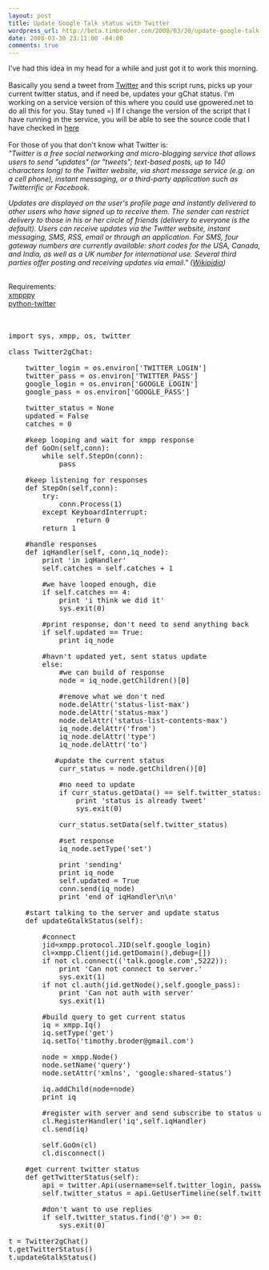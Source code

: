 ```yaml
--- 
layout: post
title: Update Google Talk status with Twitter
wordpress_url: http://beta.timbroder.com/2008/03/30/update-google-talk-status-with-twitter/
date: 2008-03-30 23:11:00 -04:00
comments: true
---
```

I've had this idea in my head for a while and just got it to work this morning.<br /><br />
Basically you send a tweet from <a href="http://twitter.com/broderboy" rel="me">Twitter</a> and this script runs, picks up your current twitter status, and if need be, updates your gChat status.  I'm working on a service version of this where you could use gpowered.net to do all this for you. Stay tuned =)  If I change the version of the script that I have running in the service, you will be able to see the source code that I have checked in <a href="http://code.google.com/p/gpowered/source/browse/trunk/gpowered/scripts/twitter2gChat.py">here</a>
<br /><br />
For those of you that don't know what Twitter is: <i><br />"Twitter is a free social networking and micro-blogging service that allows users to send "updates" (or "tweets"; text-based posts, up to 140 characters long) to the Twitter website, via short message service (e.g. on a cell phone), instant messaging, or a third-party application such as Twitterrific or Facebook.

Updates are displayed on the user's profile page and instantly delivered to other users who have signed up to receive them. The sender can restrict delivery to those in his or her circle of friends (delivery to everyone is the default). Users can receive updates via the Twitter website, instant messaging, SMS, RSS, email or through an application. For SMS, four gateway numbers are currently available: short codes for the USA, Canada, and India, as well as a UK number for international use. Several third parties offer posting and receiving updates via email." (<a href="http://en.wikipedia.org/wiki/Twitter">Wikipidia</a>)</i>
<br /><br />

Requirements:<br />
<a href="http://xmpppy.sourceforge.net/">xmpppy</a><br />
<a href="http://code.google.com/p/python-twitter/">python-twitter</a><br />
<br /><br />

<pre name="code" class="python">
import sys, xmpp, os, twitter

class Twitter2gChat:
    
    twitter_login = os.environ['TWITTER_LOGIN']
    twitter_pass = os.environ['TWITTER_PASS']
    google_login = os.environ['GOOGLE_LOGIN']
    google_pass = os.environ['GOOGLE_PASS']

    twitter_status = None
    updated = False
    catches = 0
    
    #keep looping and wait for xmpp response
    def GoOn(self,conn):
        while self.StepOn(conn):
            pass
    
    #keep listening for responses
    def StepOn(self,conn):
        try:
            conn.Process(1)
        except KeyboardInterrupt:
                return 0
        return 1

    #handle responses
    def iqHandler(self, conn,iq_node):
        print 'in iqHandler'
        self.catches = self.catches + 1
        
        #we have looped enough, die
        if self.catches == 4:
            print 'i think we did it'
            sys.exit(0)
        
        #print response, don't need to send anything back    
        if self.updated == True:
            print iq_node
        
        #havn't updated yet, sent status update
        else:
            #we can build of response
            node = iq_node.getChildren()[0]
            
            #remove what we don't ned
            node.delAttr('status-list-max')
            node.delAttr('status-max')
            node.delAttr('status-list-contents-max')
            iq_node.delAttr('from')
            iq_node.delAttr('type')
            iq_node.delAttr('to')
           
           #update the current status
            curr_status = node.getChildren()[0]
            
            #no need to update
            if curr_status.getData() == self.twitter_status:
                print 'status is already tweet'
                sys.exit(0)
                
            curr_status.setData(self.twitter_status)

            #set response
            iq_node.setType('set')
            
            print 'sending'
            print iq_node
            self.updated = True
            conn.send(iq_node)
            print 'end of iqHandler\n\n'

    #start talking to the server and update status
    def updateGtalkStatus(self):
        
        #connect
        jid=xmpp.protocol.JID(self.google_login)
        cl=xmpp.Client(jid.getDomain(),debug=[])
        if not cl.connect(('talk.google.com',5222)):
            print 'Can not connect to server.'
            sys.exit(1)
        if not cl.auth(jid.getNode(),self.google_pass):
            print 'Can not auth with server'
            sys.exit(1)
            
        #build query to get current status
        iq = xmpp.Iq()
        iq.setType('get')
        iq.setTo('timothy.broder@gmail.com')

        node = xmpp.Node()
        node.setName('query')
        node.setAttr('xmlns', 'google:shared-status')

        iq.addChild(node=node) 
        print iq

        #register with server and send subscribe to status updates
        cl.RegisterHandler('iq',self.iqHandler)
        cl.send(iq)

        self.GoOn(cl)
        cl.disconnect()
        
    #get current twitter status
    def getTwitterStatus(self):
        api = twitter.Api(username=self.twitter_login, password=self.twitter_pass)
        self.twitter_status = api.GetUserTimeline(self.twitter_login, 1)[0].text
        
        #don't want to use replies
        if self.twitter_status.find('@') >= 0:
            sys.exit(0)

t = Twitter2gChat()
t.getTwitterStatus()
t.updateGtalkStatus()
</pre>
